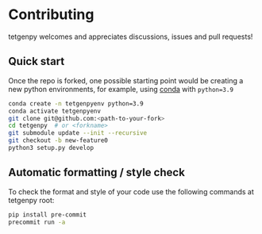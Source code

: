 # Contributing
tetgenpy welcomes and appreciates discussions, issues and pull requests!

## Quick start
Once the repo is forked, one possible starting point would be creating a new python environments, for example, using [conda](https://docs.conda.io/en/latest/miniconda.html) with `python=3.9`
```bash
conda create -n tetgenpyenv python=3.9
conda activate tetgenpyenv
git clone git@github.com:<path-to-your-fork>
cd tetgenpy  # or <forkname>
git submodule update --init --recursive
git checkout -b new-feature0
python3 setup.py develop
```

## Automatic formatting / style check
To check the format and style of your code use the following commands at tetgenpy root:
```bash
pip install pre-commit
precommit run -a
```

